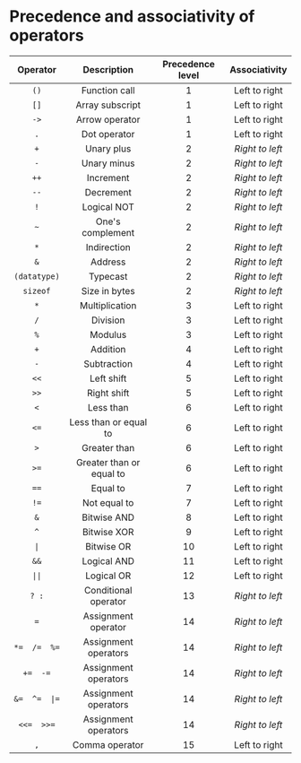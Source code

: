 # Precedence and associativity of operators

|Operator|Description|Precedence level|Associativity|
|:------:|:---------:|:--------------:|:-----------:|
|`()`|Function call|1|Left to right|
|`[]`|Array subscript|1|Left to right|
|`->`|Arrow operator|1|Left to right|
|`.`|Dot operator|1|Left to right|
|`+`|Unary plus|2|_Right to left_|
|`-`|Unary minus|2|_Right to left_|
|`++`|Increment|2|_Right to left_|
|`--`|Decrement|2|_Right to left_|
|`!`|Logical NOT|2|_Right to left_|
|`~`|One's complement|2|_Right to left_|
|`*`|Indirection|2|_Right to left_|
|`&`|Address|2|_Right to left_|
|`(datatype)`|Typecast|2|_Right to left_|
|`sizeof`|Size in bytes|2|_Right to left_|
|`*`|Multiplication|3|Left to right|
|`/`|Division|3|Left to right|
|`%`|Modulus|3|Left to right|
|`+`|Addition|4|Left to right|
|`-`|Subtraction|4|Left to right|
|`<<`|Left shift|5|Left to right|
|`>>`|Right shift|5|Left to right|
|`<`|Less than|6|Left to right|
|`<=`|Less than or equal to|6|Left to right|
|`>`|Greater than|6|Left to right|
|`>=`|Greater than or equal to|6|Left to right|
|`==`|Equal to|7|Left to right|
|`!=`|Not equal to|7|Left to right|
|`&`|Bitwise AND|8|Left to right|
|`^`|Bitwise XOR|9|Left to right|
|`\|`|Bitwise OR|10|Left to right|
|`&&`|Logical AND|11|Left to right|
|`\|\|`|Logical OR|12|Left to right|
|`? :`|Conditional operator|13|_Right to left_|
|`=`|Assignment operator|14|_Right to left_|
|`*=  /=  %=`|Assignment operators|14|_Right to left_|
|`+=  -=`|Assignment operators|14|_Right to left_|
|`&=  ^=  \|=`|Assignment operators|14|_Right to left_|
|`<<=  >>=`|Assignment operators|14|_Right to left_|
|`,`|Comma operator|15|Left to right|
